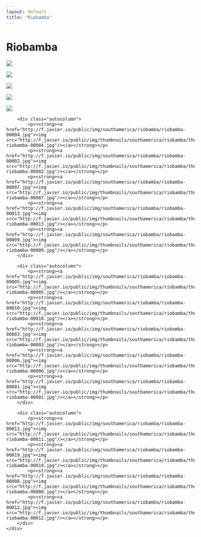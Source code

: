 ```yaml
---
layout: default
title: "Riobamba"
---
```


<h1 class="page" style="padding-left:0%;">Riobamba</h1>
<div class="page">
    <div class="autowide">
        <div class="autocolumn">
            <p><strong><a href="http://f.javier.io/public/img/southamerica/riobamba/riobamba-00017.jpg"><img src="http://f.javier.io/public/img/thumbnails/southamerica/riobamba/thumbnail-riobamba-00017.jpg"/></a></strong></p>
            <p><strong><a href="http://f.javier.io/public/img/southamerica/riobamba/riobamba-00016.jpg"><img src="http://f.javier.io/public/img/thumbnails/southamerica/riobamba/thumbnail-riobamba-00016.jpg"/></a></strong></p>
            <p><strong><a href="http://f.javier.io/public/img/southamerica/riobamba/riobamba-00015.jpg"><img src="http://f.javier.io/public/img/thumbnails/southamerica/riobamba/thumbnail-riobamba-00015.jpg"/></a></strong></p>
            <p><strong><a href="http://f.javier.io/public/img/southamerica/riobamba/riobamba-00018.jpg"><img src="http://f.javier.io/public/img/thumbnails/southamerica/riobamba/thumbnail-riobamba-00018.jpg"/></a></strong></p>
            <p><strong><a href="http://f.javier.io/public/img/southamerica/riobamba/riobamba-00014.jpg"><img src="http://f.javier.io/public/img/thumbnails/southamerica/riobamba/thumbnail-riobamba-00014.jpg"/></a></strong></p>
        </div>

        <div class="autocolumn">
            <p><strong><a href="http://f.javier.io/public/img/southamerica/riobamba/riobamba-00004.jpg"><img src="http://f.javier.io/public/img/thumbnails/southamerica/riobamba/thumbnail-riobamba-00004.jpg"/></a></strong></p>
            <p><strong><a href="http://f.javier.io/public/img/southamerica/riobamba/riobamba-00002.jpg"><img src="http://f.javier.io/public/img/thumbnails/southamerica/riobamba/thumbnail-riobamba-00002.jpg"/></a></strong></p>
            <p><strong><a href="http://f.javier.io/public/img/southamerica/riobamba/riobamba-00007.jpg"><img src="http://f.javier.io/public/img/thumbnails/southamerica/riobamba/thumbnail-riobamba-00007.jpg"/></a></strong></p>
            <p><strong><a href="http://f.javier.io/public/img/southamerica/riobamba/riobamba-00013.jpg"><img src="http://f.javier.io/public/img/thumbnails/southamerica/riobamba/thumbnail-riobamba-00013.jpg"/></a></strong></p>
            <p><strong><a href="http://f.javier.io/public/img/southamerica/riobamba/riobamba-00009.jpg"><img src="http://f.javier.io/public/img/thumbnails/southamerica/riobamba/thumbnail-riobamba-00009.jpg"/></a></strong></p>
        </div>

        <div class="autocolumn">
            <p><strong><a href="http://f.javier.io/public/img/southamerica/riobamba/riobamba-00005.jpg"><img src="http://f.javier.io/public/img/thumbnails/southamerica/riobamba/thumbnail-riobamba-00005.jpg"/></a></strong></p>
            <p><strong><a href="http://f.javier.io/public/img/southamerica/riobamba/riobamba-00010.jpg"><img src="http://f.javier.io/public/img/thumbnails/southamerica/riobamba/thumbnail-riobamba-00010.jpg"/></a></strong></p>
            <p><strong><a href="http://f.javier.io/public/img/southamerica/riobamba/riobamba-00003.jpg"><img src="http://f.javier.io/public/img/thumbnails/southamerica/riobamba/thumbnail-riobamba-00003.jpg"/></a></strong></p>
            <p><strong><a href="http://f.javier.io/public/img/southamerica/riobamba/riobamba-00006.jpg"><img src="http://f.javier.io/public/img/thumbnails/southamerica/riobamba/thumbnail-riobamba-00006.jpg"/></a></strong></p>
            <p><strong><a href="http://f.javier.io/public/img/southamerica/riobamba/riobamba-00001.jpg"><img src="http://f.javier.io/public/img/thumbnails/southamerica/riobamba/thumbnail-riobamba-00001.jpg"/></a></strong></p>
        </div>

        <div class="autocolumn">
            <p><strong><a href="http://f.javier.io/public/img/southamerica/riobamba/riobamba-00011.jpg"><img src="http://f.javier.io/public/img/thumbnails/southamerica/riobamba/thumbnail-riobamba-00011.jpg"/></a></strong></p>
            <p><strong><a href="http://f.javier.io/public/img/southamerica/riobamba/riobamba-00019.jpg"><img src="http://f.javier.io/public/img/thumbnails/southamerica/riobamba/thumbnail-riobamba-00019.jpg"/></a></strong></p>
            <p><strong><a href="http://f.javier.io/public/img/southamerica/riobamba/riobamba-00008.jpg"><img src="http://f.javier.io/public/img/thumbnails/southamerica/riobamba/thumbnail-riobamba-00008.jpg"/></a></strong></p>
            <p><strong><a href="http://f.javier.io/public/img/southamerica/riobamba/riobamba-00012.jpg"><img src="http://f.javier.io/public/img/thumbnails/southamerica/riobamba/thumbnail-riobamba-00012.jpg"/></a></strong></p>
        </div>
    </div>
</div>
